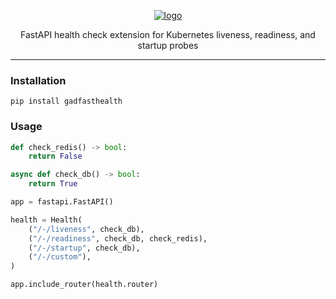 <p align="center">
  <a href="https://github.com/AlexDemure/gadfasthealth">
    <a href="https://ibb.co/xK8Cydh3"><img src="https://i.ibb.co/Y4TR6w2b/logo.png" alt="logo" border="0"></a>
  </a>
</p>

<p align="center">
  FastAPI health check extension for Kubernetes liveness, readiness, and startup probes
</p>

---

### Installation

```
pip install gadfasthealth
```

### Usage

```python
def check_redis() -> bool:
    return False

async def check_db() -> bool:
    return True

app = fastapi.FastAPI()

health = Health(
    ("/-/liveness", check_db),
    ("/-/readiness", check_db, check_redis),
    ("/-/startup", check_db),
    ("/-/custom"),
)

app.include_router(health.router)
```
